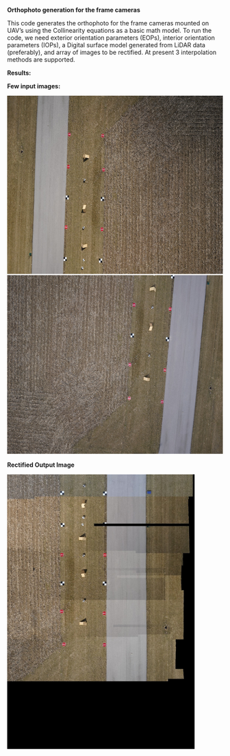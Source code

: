**Orthophoto generation for the frame cameras**

This code generates the orthophoto for the frame cameras mounted on
UAV’s using the Collinearity equations as a basic math model. To run the
code, we need exterior orientation parameters (EOPs), interior
orientation parameters (IOPs), a Digital surface model generated from
LiDAR data (preferably), and array of images to be rectified. At present
3 interpolation methods are supported.

**Results:**

**Few input images:**

<img src="media\image1.jpeg" style="width:6.5in;height:4.33611in" />

<img src="media\image2.jpeg" style="width:6.5in;height:4.33611in" />

**Rectified Output Image**

<img src="media\image3.jpg" style="width:4.55909in;height:6.68636in" alt="A picture containing text, tiled Description automatically generated" />
